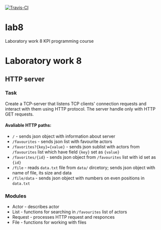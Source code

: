 [![Travis-CI][travis-badge]][travis-builds]

[travis-badge]: https://travis-ci.org/TanyaRyabokon/lab8.svg?branch=master
[travis-builds]: https://travis-ci.org/TanyaRyabokon/lab8/builds

# lab8
Laboratory work 8 KPI programming course
# Laboratory work 8
## HTTP server
### Task
Create a TCP-server that listens TCP clients' connection requests and interact with them using HTTP protocol.
The server handle only with HTTP GET requests.
#### Avaliable HTTP paths:
* `/` - sends json object with information about server
* `/favourites` - sends json list with favourite actors
* `/favorites?{key}={value}` - sends json sublist with actors from `/favourites` list which have field `{key}` set as `{value}`
* `/favorites/{id}` - sends json object from `/favourites` list with id set as `{id}`
* `/file` - reads `data.txt` file from `data/` dircetory; sends json object with name of file, its size and data
* `/file/data` - sends json object with numbers on even positions in `data.txt`
### Modules
* Actor - describes actor
* List - functions for searching in `/favourites` list of actors
* Request - processes HTTP request and responces
* File - functions for working with files
